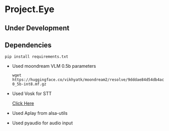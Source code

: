 # Project.Eye 
## Under Development
## Dependencies 

```
pip install requirements.txt
```

- Used moondream VLM 0.5b parameters 

    ```
    wget https://huggingface.co/vikhyatk/moondream2/resolve/9dddae84d54db4ac56fe37817aeaeb502ed083e2/moondream-0_5b-int8.mf.gz

    ```
- Used Vosk for STT 
    
    [Click Here](https://alphacephei.com/vosk/install)

- Used Aplay from alsa-utils

- Used pyaudio for audio input
